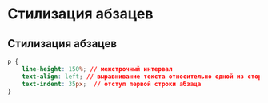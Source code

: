 # Стилизация абзацев

## Стилизация абзацев

```css
p {
    line-height: 150%; // межстрочный интервал
    text-align: left; // выравнивание текста относительно одной из сторон страницы
    text-indent: 35px;  // отступ первой строки абзаца
}
```
